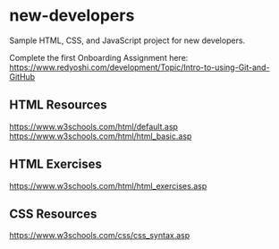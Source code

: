 # new-developers
Sample HTML, CSS, and JavaScript project for new developers.

Complete the first Onboarding Assignment here:<br />
https://www.redyoshi.com/development/Topic/Intro-to-using-Git-and-GitHub

## HTML Resources
https://www.w3schools.com/html/default.asp<br />
https://www.w3schools.com/html/html_basic.asp

## HTML Exercises
https://www.w3schools.com/html/html_exercises.asp

## CSS Resources
https://www.w3schools.com/css/css_syntax.asp
